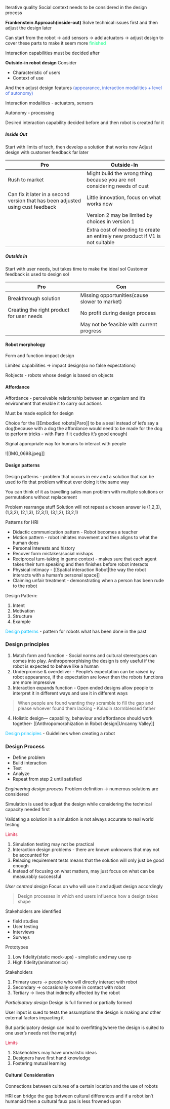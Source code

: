 Iterative quality
Social context needs to be considered in the design process

**Frankenstein Approach(inside-out)**
Solve technical issues first and then adjust the design later

Can start from the robot -> add sensors -> add actuators -> adjust design to cover these parts to make it seem more <font color=00FF7F>finished</font>

Interaction capabilities must be decided after 

**Outside-in robot design**
Consider
- Characteristic of users
- Context of use

And then adjust design features <font color=4169E1>(appearance, interaction modalities + level of autonomy) </font>

Interaction modalities - actuators, sensors 

Autonomy - processing

Desired interaction capability decided before and then robot is created for it

##### Inside Out
Start with limits of tech, then develop a solution that works now
Adjust design with customer feedback far later

| Pro                                                                             | Outside-In                                                                    |
| ------------------------------------------------------------------------------- | ----------------------------------------------------------------------------- |
| Rush to market                                                                  | Might build the wrong thing because you are not considering needs of cust     |
| Can fix it later in a second version that has been adjusted using cust feedback | Little innovation, focus on what works now                                    |
|                                                                                 | Version 2 may be limited by choices in version 1                              |
|                                                                                 | Extra cost of needing to create an entirely new product if V1 is not suitable |

##### Outside In

Start with user needs, but takes time to make the ideal sol
Customer feedback is used to design sol

| Pro                                       | Con                                           |
| ----------------------------------------- | --------------------------------------------- |
| Breakthrough solution                     | Missing opportunities(cause slower to market) |
| Creating the right product for user needs | No profit during design process               |
|                                           | May not be feasible with current progress     |

#### Robot morphology 
Form and function impact design 

Limited capabilities -> impact design(so no false expectations)

Robjects - robots whose design is based on objects 

#### Affordance
Affordance - perceivable relationship between an organism and it’s environment that enable it to carry out actions

Must be made explicit for design

Choice for the [[Embodied robots|Paro]] to be a seal instead of let’s say a dog(because with a dog the affordance would need to be made for the dog to perform tricks - with Paro if it cuddles it’s good enough)

Signal appropriate way for humans to interact with people

![[IMG_0698.jpeg]]
#### Design patterns
Design patterns - problem that occurs in env and a solution that can be used to fix that problem without ever doing it the same way

You can think of it as travelling sales man problem with multiple solutions or permutations without replacement

Problem rearrange stuff 
Solution will not repeat a chosen answer ie (1,2,3), (1,3,2), (2,1,3), (2,3,1), (3,1,2), (3,2,1)

Patterns for HRI 
- Didactic communication pattern - Robot becomes a teacher
- Motion pattern - robot initiates movement and then aligns to what the human does
- Personal Interests and history 
- Recover form mistakes/social mishaps 
- Reciprocal turn-taking in game context - makes sure that each agent takes their turn speaking and then finishes before robot interacts 
- Physical intimacy - [[Spatial interaction Robot|the way the robot interacts with a human’s personal space]]
- Claiming unfair treatment - demonstrating when a person has been rude to the robot 

Design Pattern:
1. Intent 
2. Motivation 
3. Structure 
4. Example

<font color=00BFFF>Design patterns</font> - pattern for robots what has been done in the past 
### Design principles 

1. Match form and function - Social norms and cultural stereotypes can comes into play. Anthropomorphising the design is only useful if the robot is expected to behave like a human
2. Underpromise & overdeliver - People’s expectation can be raised by robot appearance, if the expectation are lower then the robots functions are more impressive
3. Interaction expands function - Open ended designs allow people to interpret it in different ways and use it in different ways

> When people are found wanting they scramble to fill the gap and please whoever found them lacking - Kaladin stormblessed father


4. Holistic design— capability, behaviour and affordance should work together- [[Anthropomorphization in Robot design|Uncanny Valley]]


<font color=00BFFF>Design principles </font> - Guidelines when creating a robot 
### Design Process 
- Define problem 
- Build interaction 
- Test 
- Analyze
- Repeat from step 2 until satisfied 

*Engineering design process*
Problem definition -> numerous solutions are considered

Simulation is used to adjust the design while considering the technical capacity needed first

Validating a solution in a simulation is not always accurate to real world testing

<font color=DC143C>Limits</font>
1. Simulation testing may not be practical 
2. Interaction design problems - there are known unknowns that may not be accounted for 
3. Relaxing requirement tests means that the solution will only just be good enough 
4. Instead of focusing on what matters, may just focus on what can be measurably successful 

*User centred design*
Focus on who will use it and adjust design accordingly 

> Design processes in which end users influence how a design takes shape

Stakeholders are identified
- field studies 
- User testing
- Interviews 
- Surveys

Prototypes 
1. Low fidelity(static mock-ups) - simplistic and may use rp 
2. High fidelity(animatronics) 

Stakeholders 
1. Primary users -> people who will directly interact with robot 
2. Secondary -> occasionally come in contact with robot
3. Tertiary -> lives that indirectly affected by the robot

*Participatory design*
Design is full formed or partially formed 

User input is sued to tests the assumptions the design is making and other external factors impacting it

But participatory design can lead to overfitting(where the design is suited to one user’s needs not the majority)

<font color=DC143C>Limits</font>
1. Stakeholders may have unrealistic ideas
2. Designers have first hand knowledge 
3. Fostering mutual learning 



#### Cultural Consideration 
Connections between cultures of a certain location and the use of robots 

HRI can bridge the gap between cultural differences and if a robot isn’t humanoid then a cultural faux pas is less frowned upon 